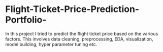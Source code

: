 # Flight-Ticket-Price-Prediction-Portfolio-
In this project I tried to predict the flight ticket price based on the various factors. This involves data cleaning, preprocessing, EDA, visualization, model building, hyper parameter tuning etc.
